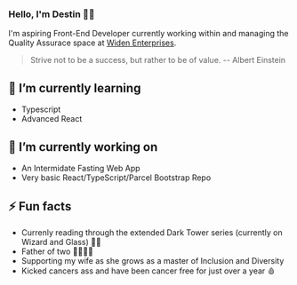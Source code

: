 ### Hello, I'm Destin 🧑‍💻

I'm aspiring Front-End Developer currently working within and managing the Quality Assurace space at [Widen Enterprises](https://github.com/Widen).

> Strive not to be a success, but rather to be of value. -- Albert Einstein

## 🌱 I’m currently learning
- Typescript
- Advanced React

## 🔭 I’m currently working on
- An Intermidate Fasting Web App
- Very basic React/TypeScript/Parcel Bootstrap Repo

## ⚡️ Fun facts
- Currenly reading through the extended Dark Tower series (currently on Wizard and Glass) 🧙‍♂️
- Father of two 👨‍👩‍👦‍👦
- Supporting my wife as she grows as a master of Inclusion and Diversity
- Kicked cancers ass and have been cancer free for just over a year 🩸

